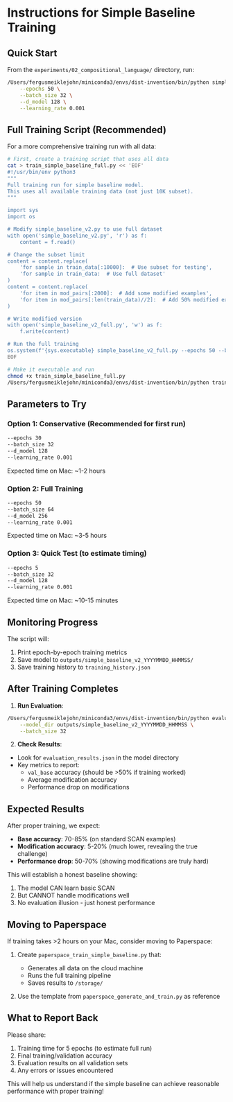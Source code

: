 # Instructions for Simple Baseline Training

## Quick Start

From the `experiments/02_compositional_language/` directory, run:

```bash
/Users/fergusmeiklejohn/miniconda3/envs/dist-invention/bin/python simple_baseline_v2.py \
    --epochs 50 \
    --batch_size 32 \
    --d_model 128 \
    --learning_rate 0.001
```

## Full Training Script (Recommended)

For a more comprehensive training run with all data:

```bash
# First, create a training script that uses all data
cat > train_simple_baseline_full.py << 'EOF'
#!/usr/bin/env python3
"""
Full training run for simple baseline model.
This uses all available training data (not just 10K subset).
"""

import sys
import os

# Modify simple_baseline_v2.py to use full dataset
with open('simple_baseline_v2.py', 'r') as f:
    content = f.read()

# Change the subset limit
content = content.replace(
    'for sample in train_data[:10000]:  # Use subset for testing',
    'for sample in train_data:  # Use full dataset'
)
content = content.replace(
    'for item in mod_pairs[:2000]:  # Add some modified examples',
    'for item in mod_pairs[:len(train_data)//2]:  # Add 50% modified examples'
)

# Write modified version
with open('simple_baseline_v2_full.py', 'w') as f:
    f.write(content)

# Run the full training
os.system(f'{sys.executable} simple_baseline_v2_full.py --epochs 50 --batch_size 64')
EOF

# Make it executable and run
chmod +x train_simple_baseline_full.py
/Users/fergusmeiklejohn/miniconda3/envs/dist-invention/bin/python train_simple_baseline_full.py
```

## Parameters to Try

### Option 1: Conservative (Recommended for first run)
```bash
--epochs 30
--batch_size 32
--d_model 128
--learning_rate 0.001
```
Expected time on Mac: ~1-2 hours

### Option 2: Full Training
```bash
--epochs 50
--batch_size 64
--d_model 256
--learning_rate 0.001
```
Expected time on Mac: ~3-5 hours

### Option 3: Quick Test (to estimate timing)
```bash
--epochs 5
--batch_size 32
--d_model 128
--learning_rate 0.001
```
Expected time on Mac: ~10-15 minutes

## Monitoring Progress

The script will:
1. Print epoch-by-epoch training metrics
2. Save model to `outputs/simple_baseline_v2_YYYYMMDD_HHMMSS/`
3. Save training history to `training_history.json`

## After Training Completes

1. **Run Evaluation**:
```bash
/Users/fergusmeiklejohn/miniconda3/envs/dist-invention/bin/python evaluate_simple_baseline.py \
    --model_dir outputs/simple_baseline_v2_YYYYMMDD_HHMMSS \
    --batch_size 32
```

2. **Check Results**:
- Look for `evaluation_results.json` in the model directory
- Key metrics to report:
  - `val_base` accuracy (should be >50% if training worked)
  - Average modification accuracy
  - Performance drop on modifications

## Expected Results

After proper training, we expect:
- **Base accuracy**: 70-85% (on standard SCAN examples)
- **Modification accuracy**: 5-20% (much lower, revealing the true challenge)
- **Performance drop**: 50-70% (showing modifications are truly hard)

This will establish a honest baseline showing:
1. The model CAN learn basic SCAN
2. But CANNOT handle modifications well
3. No evaluation illusion - just honest performance

## Moving to Paperspace

If training takes >2 hours on your Mac, consider moving to Paperspace:

1. Create `paperspace_train_simple_baseline.py` that:
   - Generates all data on the cloud machine
   - Runs the full training pipeline
   - Saves results to `/storage/`

2. Use the template from `paperspace_generate_and_train.py` as reference

## What to Report Back

Please share:
1. Training time for 5 epochs (to estimate full run)
2. Final training/validation accuracy
3. Evaluation results on all validation sets
4. Any errors or issues encountered

This will help us understand if the simple baseline can achieve reasonable performance with proper training!

